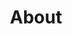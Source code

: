 ---
layout: page
title: About
background_style: bg-dark
background_image: url('assets/img/backgrounds/image-from-rawpixel-id-1199650-jpeg.jpg')
# Add a link to the the top menu
menus:
  header:
    title: About
    weight: 2

sections:
- type: members.html
  section_id: team
  title: The Team
  background_style: bg-secondary text-white
  members:
      - title: Christina M. Aponte
        text: Singer and Songwriter
        image: assets/img/members/person1.jpg
        url: '#'
      - title: Gary D. Stevens
        text: Bass guitar.
        image: assets/img/members/person2.jpg
        url: '#'
      - title: Devon J. Fletcher
        text: Lead guitar.
        image: assets/img/members/person3.jpg
        url: '#'
      - title: Todd E. Anderson
        text: Drums, percussion.
        image: assets/img/members/person5.jpg
        url: '#'
      - title: Daniel T. Riley
        text: Musician, songwriter, producer.
        image: assets/img/members/person6.jpg
        url: '#'
      - title: Ella P. Walter
        text: PR.
        image: assets/img/members/person7.jpg
        url: '#'
  
- type: timeline.html
  section_id: history
  title: History
  background_style: bg-dark text-primary
  last_image: assets/img/timeline-end.png
  actions:
    - image: assets/img/portfolio/thumbnails/1.jpg
      title: >+
        March 2020
        **The Start**
      text: >-
        ATC began with the dream of making a difference.      

- type: contact.html
  section_id: contact
  title: Get In Touch!
  text: >-
    Ready to start your next project with us? Give us a call or send us an email
    and we will get back to you as soon as possible!
  actions:
    - title: E-Mail
      icon: fa-envelope
      url: mailto:addymmoran@gmail.com

---